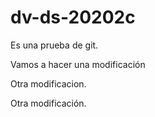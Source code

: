 # dv-ds-20202c
Es una prueba de git.

Vamos a hacer una modificación

Otra modificacion.

Otra modificación.